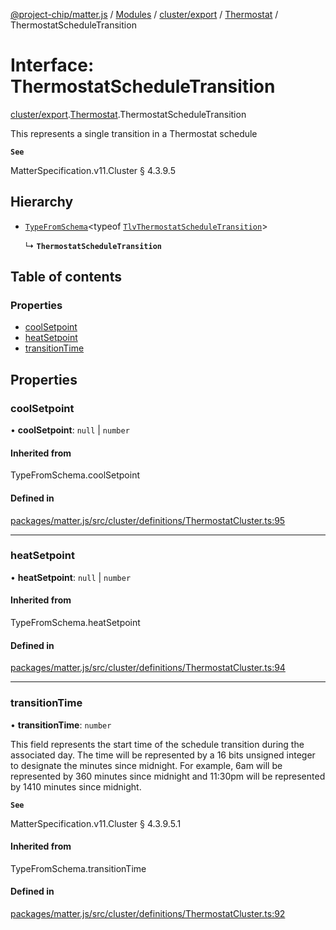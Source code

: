 [@project-chip/matter.js](../README.md) / [Modules](../modules.md) / [cluster/export](../modules/cluster_export.md) / [Thermostat](../modules/cluster_export.Thermostat.md) / ThermostatScheduleTransition

# Interface: ThermostatScheduleTransition

[cluster/export](../modules/cluster_export.md).[Thermostat](../modules/cluster_export.Thermostat.md).ThermostatScheduleTransition

This represents a single transition in a Thermostat schedule

**`See`**

MatterSpecification.v11.Cluster § 4.3.9.5

## Hierarchy

- [`TypeFromSchema`](../modules/tlv_export.md#typefromschema)\<typeof [`TlvThermostatScheduleTransition`](../modules/cluster_export.Thermostat.md#tlvthermostatscheduletransition)\>

  ↳ **`ThermostatScheduleTransition`**

## Table of contents

### Properties

- [coolSetpoint](cluster_export.Thermostat.ThermostatScheduleTransition.md#coolsetpoint)
- [heatSetpoint](cluster_export.Thermostat.ThermostatScheduleTransition.md#heatsetpoint)
- [transitionTime](cluster_export.Thermostat.ThermostatScheduleTransition.md#transitiontime)

## Properties

### coolSetpoint

• **coolSetpoint**: ``null`` \| `number`

#### Inherited from

TypeFromSchema.coolSetpoint

#### Defined in

[packages/matter.js/src/cluster/definitions/ThermostatCluster.ts:95](https://github.com/project-chip/matter.js/blob/5f71eedebdb9fa54338bde320c311bb359b7455d/packages/matter.js/src/cluster/definitions/ThermostatCluster.ts#L95)

___

### heatSetpoint

• **heatSetpoint**: ``null`` \| `number`

#### Inherited from

TypeFromSchema.heatSetpoint

#### Defined in

[packages/matter.js/src/cluster/definitions/ThermostatCluster.ts:94](https://github.com/project-chip/matter.js/blob/5f71eedebdb9fa54338bde320c311bb359b7455d/packages/matter.js/src/cluster/definitions/ThermostatCluster.ts#L94)

___

### transitionTime

• **transitionTime**: `number`

This field represents the start time of the schedule transition during the associated day. The time will be
represented by a 16 bits unsigned integer to designate the minutes since midnight. For example, 6am will be
represented by 360 minutes since midnight and 11:30pm will be represented by 1410 minutes since midnight.

**`See`**

MatterSpecification.v11.Cluster § 4.3.9.5.1

#### Inherited from

TypeFromSchema.transitionTime

#### Defined in

[packages/matter.js/src/cluster/definitions/ThermostatCluster.ts:92](https://github.com/project-chip/matter.js/blob/5f71eedebdb9fa54338bde320c311bb359b7455d/packages/matter.js/src/cluster/definitions/ThermostatCluster.ts#L92)
